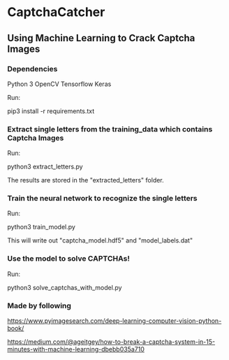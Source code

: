 # CaptchaCatcher

## Using Machine Learning to Crack Captcha Images

### Dependencies

Python 3
OpenCV
Tensorflow
Keras

Run:

pip3 install -r requirements.txt


### Extract single letters from the training_data which contains Captcha Images
Run: 

python3 extract_letters.py

The results are stored in the "extracted_letters" folder.


### Train the neural network to recognize the single letters

Run:

python3 train_model.py

This will write out "captcha_model.hdf5" and "model_labels.dat"


### Use the model to solve CAPTCHAs!

Run: 

python3 solve_captchas_with_model.py

### Made by following

https://www.pyimagesearch.com/deep-learning-computer-vision-python-book/

https://medium.com/@ageitgey/how-to-break-a-captcha-system-in-15-minutes-with-machine-learning-dbebb035a710

